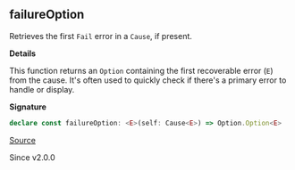 ## failureOption

Retrieves the first `Fail` error in a `Cause`, if present.

**Details**

This function returns an `Option` containing the first recoverable error
(`E`) from the cause. It's often used to quickly check if there's a primary
error to handle or display.

**Signature**

```ts
declare const failureOption: <E>(self: Cause<E>) => Option.Option<E>
```

[Source](https://github.com/Effect-TS/effect/tree/main/packages/effect/src/Cause.ts#L859)

Since v2.0.0